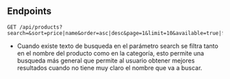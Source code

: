 
## Endpoints

```
GET /api/products?search=&sort=price|name&order=asc|desc&page=1&limit=10&available=true|false
```

- Cuando existe texto de busqueda en el parámetro search se filtra tanto en el nombre del producto como en la categoría, esto permite una busqueda más general que permite al usuario obtener mejores resultados cuando no tiene muy claro el nombre que va a buscar.
